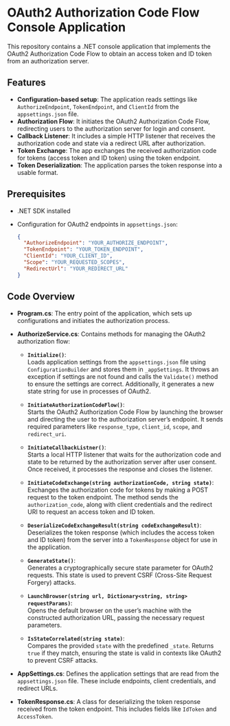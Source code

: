 # OAuth2 Authorization Code Flow Console Application

This repository contains a .NET console application that implements the OAuth2 Authorization Code Flow to obtain an access token and ID token from an authorization server.

## Features

- **Configuration-based setup**: The application reads settings like `AuthorizeEndpoint`, `TokenEndpoint`, and `ClientId` from the `appsettings.json` file.
- **Authorization Flow**: It initiates the OAuth2 Authorization Code Flow, redirecting users to the authorization server for login and consent.
- **Callback Listener**: It includes a simple HTTP listener that receives the authorization code and state via a redirect URL after authorization.
- **Token Exchange**: The app exchanges the received authorization code for tokens (access token and ID token) using the token endpoint.
- **Token Deserialization**: The application parses the token response into a usable format.

## Prerequisites

- .NET SDK installed
- Configuration for OAuth2 endpoints in `appsettings.json`:

  ```json
  {
    "AuthorizeEndpoint": "YOUR_AUTHORIZE_ENDPOINT",
    "TokenEndpoint": "YOUR_TOKEN_ENDPOINT",
    "ClientId": "YOUR_CLIENT_ID",
    "Scope": "YOUR_REQUESTED_SCOPES",
    "RedirectUrl": "YOUR_REDIRECT_URL"
  }
  ```

## Code Overview

- **Program.cs**: The entry point of the application, which sets up configurations and initiates the authorization process.

- **AuthorizeService.cs**: Contains methods for managing the OAuth2 authorization flow:

  - **`Initialize()`**:  
    Loads application settings from the `appsettings.json` file using `ConfigurationBuilder` and stores them in `_appSettings`. It throws an exception if settings are not found and calls the `Validate()` method to ensure the settings are correct. Additionally, it generates a new state string for use in processes of OAuth2.

  - **`InitiateAuthorizationCodeFlow()`**:  
    Starts the OAuth2 Authorization Code Flow by launching the browser and directing the user to the authorization server’s endpoint. It sends required parameters like `response_type`, `client_id`, `scope`, and `redirect_uri`.

  - **`InitiateCallbackListner()`**:  
    Starts a local HTTP listener that waits for the authorization code and state to be returned by the authorization server after user consent. Once received, it processes the response and closes the listener.

  - **`InitiateCodeExchange(string authorizationCode, string state)`**:  
    Exchanges the authorization code for tokens by making a POST request to the token endpoint. The method sends the `authorization_code`, along with client credentials and the redirect URI to request an access token and ID token.

  - **`DeserializeCodeExchangeResult(string codeExchangeResult)`**:  
    Deserializes the token response (which includes the access token and ID token) from the server into a `TokenResponse` object for use in the application.

  - **`GenerateState()`**:  
    Generates a cryptographically secure state parameter for OAuth2 requests. This state is used to prevent CSRF (Cross-Site Request Forgery) attacks.

  - **`LaunchBrowser(string url, Dictionary<string, string> requestParams)`**:  
    Opens the default browser on the user’s machine with the constructed authorization URL, passing the necessary request parameters.

  - **`IsStateCorrelated(string state)`**:  
    Compares the provided `state` with the predefined `_state`. Returns `true` if they match, ensuring the state is valid in contexts like OAuth2 to prevent CSRF attacks.

- **AppSettings.cs**: Defines the application settings that are read from the `appsettings.json` file. These include endpoints, client credentials, and redirect URLs.

- **TokenResponse.cs**: A class for deserializing the token response received from the token endpoint. This includes fields like `IdToken` and `AccessToken`.
